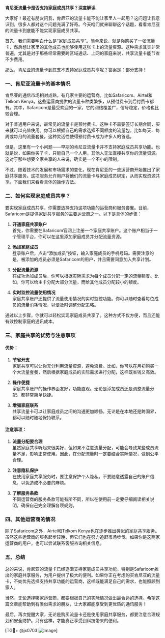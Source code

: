 **肯尼亚流量卡是否支持家庭成员共享？深度解读**

大家好！最近有朋友问我，肯尼亚的流量卡能不能让家里人一起用？这问题让我意识到，很多人都对这个问题充满了好奇。今天咱们就来聊聊这个话题，看看肯尼亚的流量卡到底能不能实现家庭成员共享。

首先，我们需要明白什么是“家庭成员共享”。简单来说，就是你购买了一张流量卡，然后想让家里的其他成员也能够使用这张卡上的流量资源。这种需求其实非常普遍，尤其是对于那些经常需要跨区域通话、上网的家庭来说，共享流量卡能节省不少费用。

那么，肯尼亚的流量卡到底支不支持家庭成员共享呢？答案是：部分支持！

### 一、肯尼亚流量卡的基本情况

肯尼亚的通信市场相对成熟，有几家主要的运营商，比如Safaricom、Airtel和Telkom Kenya。这些运营商提供的流量卡种类繁多，从预付费卡到后付费卡都有。其中，Safaricom是最受欢迎的一家，它的网络覆盖广，信号稳定，价格也比较合理。

对于普通用户来说，最常见的流量卡是预付费卡。这种卡不需要签订长期合同，买来就可以充值使用。你可以根据自己的需求选择不同额度的流量包，比如每天、每周或每月的流量套餐。这种灵活性使得预付费卡成为许多人的首选。

但是，这里有一个小问题——早期的肯尼亚流量卡并不支持家庭成员共享功能。也就是说，如果你买了卡，只能自己一个人用，其他人无法直接共享你的流量资源。这对于那些想要全家共享的人来说，确实是一个不小的限制。

不过，随着技术的发展和市场需求的变化，现在肯尼亚的一些运营商开始推出了家庭共享服务。这项服务允许用户将他们的流量卡与家庭成员绑定，从而实现资源共享。下面我们来看看具体的操作方法。

### 二、如何实现家庭成员共享？

要实现家庭成员共享，你需要选择支持这项功能的运营商和服务套餐。目前，Safaricom是提供家庭共享服务的主要运营商之一。以下是具体的步骤：

1. **开通家庭共享账户**  
   首先，你需要在Safaricom官网上注册一个家庭共享账户。这个账户相当于一个管理平台，你可以在这里添加家庭成员并分配流量资源。

2. **添加家庭成员**  
   登录账户后，点击“添加成员”按钮，输入家庭成员的手机号码。需要注意的是，被添加的成员必须是Safaricom的用户，并且需要同意加入共享计划。

3. **分配流量资源**  
   在成功添加成员后，你可以根据实际需求为每个成员分配一定的流量额度。比如，你可以给主卡分配大部分流量，而给其他成员分配较小的额度。

4. **实时监控流量使用情况**  
   家庭共享账户还提供了流量使用情况的实时监控功能。你可以随时查看每位成员的流量消耗情况，以便及时调整分配策略。

通过以上步骤，你就可以轻松实现家庭成员共享了。这种方式不仅方便，而且还能有效控制家庭的通讯成本。

### 三、家庭共享的优势与注意事项

#### 优势：
1. **节省开支**  
   家庭共享可以让你充分利用流量资源，避免浪费。比如，你可以在月初购买一个大流量套餐，然后根据家庭成员的实际需求进行分配，这样既省钱又高效。

2. **操作便捷**  
   家庭共享账户的操作界面友好，功能直观。无论是添加成员还是调整流量分配，都非常简单快捷。

3. **增强家庭联系**  
   共享流量卡可以让家庭成员之间的沟通更加顺畅。无论是在本地还是跨国界，都可以随时随地保持联系。

#### 注意事项：
1. **流量分配要合理**  
   虽然家庭共享听起来很美好，但如果不注意流量分配，可能会导致某些成员流量不足，影响正常使用。因此，在分配流量时一定要结合实际情况，做到公平合理。

2. **注意隐私保护**  
   在使用家庭共享服务时，要注意保护个人隐私。不要随意透露自己的账户信息，以免造成不必要的麻烦。

3. **了解服务条款**  
   不同运营商的服务条款可能有所不同，所以在使用前一定要仔细阅读相关说明，确保自己完全理解各项规则。

### 四、其他运营商的情况

除了Safaricom之外，Airtel和Telkom Kenya也在逐步推出类似的家庭共享服务。虽然这些运营商的服务起步较晚，但它们也在努力追赶市场步伐。如果你是这两家运营商的用户，也可以尝试联系客服咨询相关信息。

### 五、总结

总的来说，肯尼亚的流量卡已经逐渐支持家庭成员共享功能。特别是Safaricom推出的家庭共享服务，为用户提供了极大的便利。如果你正在考虑购买肯尼亚的流量卡，不妨优先选择支持共享功能的运营商，这样既能满足自己的需求，也能照顾到家人。

当然，无论选择哪家运营商，都要根据自己的实际情况做出最合适的选择。希望这篇文章能帮助到有类似需求的朋友，让大家都能享受到更优质的通讯服务！

最后，再次提醒大家，无论是购买流量卡还是使用家庭共享服务，都要注意合理规划和安全防护。只有这样，才能真正享受到科技带来的便利。

[TG💪+ @jx0703 ![Image](https://github.com/user-attachments/assets/dbca1d08-cadb-493c-b0ec-ad6f7a83f270)]